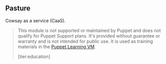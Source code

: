 ## Pasture

Cowsay as a service (CaaS).

> This module is not supported or maintained by Puppet and does not qualify for Puppet Support plans. It's provided without guarantee or warranty and is not intended for public use. It is used as training materials in the [Puppet Learning VM](https://puppet.com/try-puppet/puppet-learning-vm/).
>
> [tier:education]

